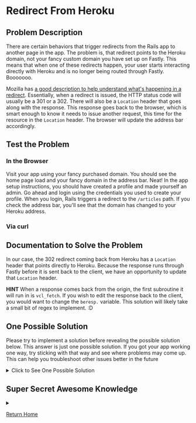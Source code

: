 # Redirect From Heroku

## Problem Description

There are certain behaviors that trigger redirects from the Rails app to another page in the app. The problem is, that redirect points to the Heroku domain, not your fancy custom domain you have set up on Fastly. This means that when one of these redirects happen, your user starts interacting directly with Heroku and is no longer being routed through Fastly. Booooooo.

Mozilla has [a good description to help understand what's happening in a redirect](https://developer.mozilla.org/en-US/docs/Web/HTTP/Redirections). Essentially, when a redirect is issued, the HTTP status code will usually be a 301 or a 302. There will also be a `Location` header that goes along with the response. This response goes back to the browser, which is smart enough to know it needs to issue another request, this time for the resource in the `Location` header. The browser will update the address bar accordingly.

## Test the Problem

### In the Browser

Visit your app using your fancy purchased domain. You should see the home page load and your fancy domain in the address bar. Neat! In the app setup instructions, you should have created a profile and made yourself an admin. Go ahead and login using the credentials you used to create your profile. When you login, Rails triggers a redirect to the `/articles` path. If you check the address bar, you'll see that the domain has changed to your Heroku address.

### Via curl



## Documentation to Solve the Problem

In our case, the 302 redirect coming back from Heroku has a `Location` header that points directly to Heroku. Because the response runs through Fastly before it is sent back to the client, we have an opportunity to update that `Location` header.

**HINT** When a response comes back from the origin, the first subroutine it will run in is `vcl_fetch`. If you wish to edit the response back to the client, you would want to change the `beresp.` variable. This solution will likely take a small bit of regex to implement. :D

## One Possible Solution

Please try to implement a solution before revealing the possible solution below. This answer is just one possible solution. If you got your app working one way, try sticking with that way and see where problems may come up. This can help you troubleshoot other issues better in the future

<details><summary>Click to See One Possible Solution</summary>
The primary thing we want to do is grab the response being sent back to the browser, and update the `Location` header to point to the domain that runs through Fastly.

Try implementing the following code in `vcl_fetch`:

```perl
if(beresp.http.Location ~ "salty-lake-12345.herokuapp.com(.*)") {
  set beresp.http.Location = re.group.1;
}
```

Here's what we're doing: We're checking to see if the backend response has a `Location` header that points to our Heroku app. That bit at the end, `(.*)`, will grab everything that comes after the domain. That value is the path that we're interested in. By surrounding it in parentheses, we're making a group out of whatever that URL happens to be. We can reference that value by calling `re.group.1`, which stands for `regex group 1`. If you want to be thorough, you can add in your protocol, `http://`, and your domain, `www.example.com`; however, if the browser receives a redirect that only contains the path, it assumes that it needs to keep using the same domain it was already working with, just go to a different path.

Clearly, you will need to change this code block so `salty-lake-12345.herokuapp.com` is replaced with your domain on Heroku.

</details>

## Super Secret Awesome Knowledge

<details><summary></summary>
</details>

[Return Home](../)

